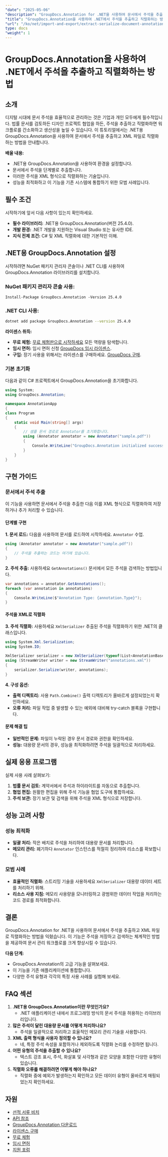 ```yaml
---
"date": "2025-05-06"
"description": "GroupDocs.Annotation for .NET을 사용하여 문서에서 주석을 추출하고 XML로 직렬화하는 방법을 알아보세요. 지금 바로 문서 관리 워크플로를 개선하세요!"
"title": "GroupDocs.Annotation을 사용하여 .NET에서 주석을 추출하고 직렬화하는 방법"
"url": "/ko/net/import-and-export/extract-serialize-document-annotations-groupdocs-net/"
type: docs
"weight": 1
---
```


# GroupDocs.Annotation을 사용하여 .NET에서 주석을 추출하고 직렬화하는 방법

## 소개
디지털 시대에 문서 주석을 효율적으로 관리하는 것은 기업과 개인 모두에게 필수적입니다. 법률 문서를 검토하든 디자인 프로젝트 협업을 하든, 주석을 추출하고 직렬화하면 워크플로를 간소화하고 생산성을 높일 수 있습니다. 이 튜토리얼에서는 .NET용 GroupDocs.Annotation을 사용하여 문서에서 주석을 추출하고 XML 파일로 직렬화하는 방법을 안내합니다.

**배울 내용:**
- .NET용 GroupDocs.Annotation을 사용하여 환경을 설정합니다.
- 문서에서 주석을 단계별로 추출합니다.
- 이러한 주석을 XML 형식으로 직렬화하는 기술입니다.
- 성능을 최적화하고 이 기능을 기존 시스템에 통합하기 위한 모범 사례입니다.

## 필수 조건
시작하기에 앞서 다음 사항이 있는지 확인하세요.
- **필수 라이브러리:** .NET용 GroupDocs.Annotation(버전 25.4.0).
- **개발 환경:** .NET 개발을 지원하는 Visual Studio 또는 유사한 IDE.
- **지식 전제 조건:** C# 및 XML 직렬화에 대한 기본적인 이해.

## .NET용 GroupDocs.Annotation 설정
시작하려면 NuGet 패키지 관리자 콘솔이나 .NET CLI를 사용하여 GroupDocs.Annotation 라이브러리를 설치합니다.

### NuGet 패키지 관리자 콘솔 사용:
```shell
Install-Package GroupDocs.Annotation -Version 25.4.0
```

### .NET CLI 사용:
```bash
dotnet add package GroupDocs.Annotation --version 25.4.0
```

**라이센스 취득:**
- **무료 체험:** [무료 체험판으로 시작하세요](https://releases.groupdocs.com/annotation/net/) 모든 역량을 탐색합니다.
- **임시 면허:** 임시 면허 신청 [GroupDocs 임시 라이센스](https://purchase.groupdocs.com/temporary-license/).
- **구입:** 장기 사용을 위해서는 라이센스를 구매하세요. [GroupDocs 구매](https://purchase.groupdocs.com/buy).

### 기본 초기화
다음과 같이 C# 프로젝트에서 GroupDocs.Annotation을 초기화합니다.
```csharp
using System;
using GroupDocs.Annotation;

namespace AnnotationApp
{
class Program
{
    static void Main(string[] args)
    {
        // 샘플 문서 경로로 Annotator를 초기화합니다.
        using (Annotator annotator = new Annotator("sample.pdf"))
        {
            Console.WriteLine("GroupDocs.Annotation initialized successfully.");
        }
    }
}
```

## 구현 가이드

### 문서에서 주석 추출
이 기능을 사용하면 문서에서 주석을 추출한 다음 이를 XML 형식으로 직렬화하여 저장하거나 추가 처리할 수 있습니다.

#### 단계별 구현
**1. 문서 로드:**
다음을 사용하여 문서를 로드하여 시작하세요. `Annotator` 수업.
```csharp
using (Annotator annotator = new Annotator("sample.pdf"))
{
    // 주석을 추출하는 코드는 여기에 있습니다.
}
```

**2. 주석 추출:**
사용하세요 `GetAnnotations()` 문서에서 모든 주석을 검색하는 방법입니다.
```csharp
var annotations = annotator.GetAnnotations();
foreach (var annotation in annotations)
{
    Console.WriteLine($"Annotation Type: {annotation.Type}");
}
```

#### 주석을 XML로 직렬화
**3. 주석 직렬화:**
사용하세요 `XmlSerializer` 추출된 주석을 직렬화하기 위한 .NET의 클래스입니다.
```csharp
using System.Xml.Serialization;
using System.IO;

XmlSerializer serializer = new XmlSerializer(typeof(List<AnnotationBase>));
using (StreamWriter writer = new StreamWriter("annotations.xml"))
{
    serializer.Serialize(writer, annotations);
}
```

**4. 구성 옵션:**
- **출력 디렉토리:** 사용 `Path.Combine()` 출력 디렉토리가 올바르게 설정되었는지 확인하세요.
- **오류 처리:** 파일 작업 중 발생할 수 있는 예외에 대비해 try-catch 블록을 구현합니다.

#### 문제 해결 팁
- **일반적인 문제:** 파일이 누락된 경우 문서 경로와 권한을 확인하세요.
- **성능:** 대용량 문서의 경우, 성능을 최적화하려면 주석을 일괄적으로 처리하세요.

## 실제 응용 프로그램
실제 사용 사례 살펴보기:
1. **법률 문서 검토:** 계약서에서 주석과 하이라이트를 자동으로 추출합니다.
2. **협업 편집:** 원활한 편집을 위해 주석 기능을 협업 도구에 통합하세요.
3. **주석 보관:** 장기 보관 및 검색을 위해 주석을 XML 형식으로 저장합니다.

## 성능 고려 사항
### 성능 최적화
- **일괄 처리:** 작은 배치로 주석을 처리하여 대용량 문서를 처리합니다.
- **메모리 관리:** 폐기하다 `Annotator` 인스턴스를 적절히 정리하여 리소스를 확보합니다.

### 모범 사례
- **효율적인 직렬화:** 스트리밍 기술을 사용하세요 `XmlSerializer` 대용량 데이터 세트를 처리하기 위해.
- **리소스 사용 지침:** 메모리 사용량을 모니터링하고 광범위한 데이터 작업을 처리하는 코드 경로를 최적화합니다.

## 결론
GroupDocs.Annotation for .NET을 사용하여 문서에서 주석을 추출하고 XML 파일로 직렬화하는 방법을 익혔습니다. 이 기능은 주석을 저장하고 검색하는 체계적인 방법을 제공하여 문서 관리 워크플로를 크게 향상시킬 수 있습니다.

**다음 단계:**
- GroupDocs.Annotation의 고급 기능을 살펴보세요.
- 이 기능을 기존 애플리케이션에 통합합니다.
- 다양한 주석 유형과 각각의 특정 사용 사례를 실험해 보세요.

## FAQ 섹션
1. **.NET용 GroupDocs.Annotation이란 무엇인가요?**
   - .NET 애플리케이션 내에서 프로그래밍 방식의 문서 주석을 허용하는 라이브러리입니다.
2. **많은 주석이 달린 대용량 문서를 어떻게 처리하나요?**
   - 주석을 일괄적으로 처리하고 효율적인 메모리 관리 기술을 사용합니다.
3. **XML 출력 형식을 사용자 정의할 수 있나요?**
   - 네, 특정 주석 속성을 포함하거나 제외하도록 직렬화 논리를 수정하면 됩니다.
4. **어떤 유형의 주석을 추출할 수 있나요?**
   - 텍스트 강조 표시, 주석, 화살표 및 사각형과 같은 모양을 포함한 다양한 유형이 있습니다.
5. **직렬화 오류를 해결하려면 어떻게 해야 하나요?**
   - 직렬화 중에 예외가 발생하는지 확인하고 모든 데이터 유형이 올바르게 매핑되었는지 확인하세요.

## 자원
- [선적 서류 비치](https://docs.groupdocs.com/annotation/net/)
- [API 참조](https://reference.groupdocs.com/annotation/net/)
- [GroupDocs.Annotation 다운로드](https://releases.groupdocs.com/annotation/net/)
- [라이센스 구매](https://purchase.groupdocs.com/buy)
- [무료 체험](https://releases.groupdocs.com/annotation/net/)
- [임시 면허](https://purchase.groupdocs.com/temporary-license/)
- [지원 포럼](https://forum.groupdocs.com/c/annotation/)
